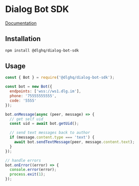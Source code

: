 Dialog Bot SDK
==============

[Documentation](https://dialogs.github.io/dialog-bot-sdk)

Installation
------------

```bash
npm install @dlghq/dialog-bot-sdk
````

Usage
-----

```js
const { Bot } = require('@dlghq/dialog-bot-sdk');

const bot = new Bot({
  endpoints: ['wss://ws1.dlg.im'],
  phone: '75555555555',
  code: '5555'
});

bot.onMessage(async (peer, message) => {
  // get self uid
  const uid = await bot.getUid();

  // send text messages back to author
  if (message.content.type === 'text') {
    await bot.sendTextMessage(peer, message.content.text);
  }
});

// handle errors
bot.onError((error) => {
  console.error(error);
  process.exit(1);
});
```
